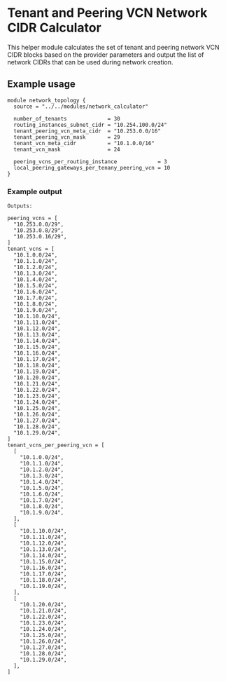 Tenant and Peering VCN Network CIDR Calculator
==============================================

This helper module calculates the set of tenant and peering network VCN CIDR blocks based on the provider parameters and output the list of network CIDRs that can be used during network creation.


## Example usage

```
module network_topology {
  source = "../../modules/network_calculator"

  number_of_tenants             = 30
  routing_instances_subnet_cidr = "10.254.100.0/24"
  tenant_peering_vcn_meta_cidr  = "10.253.0.0/16"
  tenant_peering_vcn_mask       = 29
  tenant_vcn_meta_cidr          = "10.1.0.0/16"
  tenant_vcn_mask               = 24

  peering_vcns_per_routing_instance             = 3
  local_peering_gateways_per_tenany_peering_vcn = 10
}

```

### Example output

```
Outputs:

peering_vcns = [
  "10.253.0.0/29",
  "10.253.0.8/29",
  "10.253.0.16/29",
]
tenant_vcns = [
  "10.1.0.0/24",
  "10.1.1.0/24",
  "10.1.2.0/24",
  "10.1.3.0/24",
  "10.1.4.0/24",
  "10.1.5.0/24",
  "10.1.6.0/24",
  "10.1.7.0/24",
  "10.1.8.0/24",
  "10.1.9.0/24",
  "10.1.10.0/24",
  "10.1.11.0/24",
  "10.1.12.0/24",
  "10.1.13.0/24",
  "10.1.14.0/24",
  "10.1.15.0/24",
  "10.1.16.0/24",
  "10.1.17.0/24",
  "10.1.18.0/24",
  "10.1.19.0/24",
  "10.1.20.0/24",
  "10.1.21.0/24",
  "10.1.22.0/24",
  "10.1.23.0/24",
  "10.1.24.0/24",
  "10.1.25.0/24",
  "10.1.26.0/24",
  "10.1.27.0/24",
  "10.1.28.0/24",
  "10.1.29.0/24",
]
tenant_vcns_per_peering_vcn = [
  [
    "10.1.0.0/24",
    "10.1.1.0/24",
    "10.1.2.0/24",
    "10.1.3.0/24",
    "10.1.4.0/24",
    "10.1.5.0/24",
    "10.1.6.0/24",
    "10.1.7.0/24",
    "10.1.8.0/24",
    "10.1.9.0/24",
  ],
  [
    "10.1.10.0/24",
    "10.1.11.0/24",
    "10.1.12.0/24",
    "10.1.13.0/24",
    "10.1.14.0/24",
    "10.1.15.0/24",
    "10.1.16.0/24",
    "10.1.17.0/24",
    "10.1.18.0/24",
    "10.1.19.0/24",
  ],
  [
    "10.1.20.0/24",
    "10.1.21.0/24",
    "10.1.22.0/24",
    "10.1.23.0/24",
    "10.1.24.0/24",
    "10.1.25.0/24",
    "10.1.26.0/24",
    "10.1.27.0/24",
    "10.1.28.0/24",
    "10.1.29.0/24",
  ],
]
```